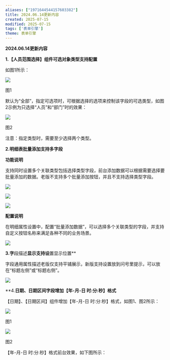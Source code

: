 ```yaml
---
aliases: ["1971644544157603382"]
title: 2024.06.14更新内容
created: 2025-07-15
modified: 2025-07-15
tags: ['表单引擎']
theme: 表单引擎
---
```


**2024.06.14更新内容**

**1.【人员范围选择】组件可选对象类型支持配置**

如图1所示：

![](https://myhelpdoc.oss-cn-heyuan.aliyuncs.com/mdimages/e10e1de197fbe1c2e71701e39fe47d31.jpg)

图1

默认为“全部”，指定可选项时，可根据选择的选项来控制该字段的可选类型，如图2示例为只选择“人员”和“部门”时的效果：

![](https://myhelpdoc.oss-cn-heyuan.aliyuncs.com/mdimages/37ab662df973dbff6e9caf1428f8e8bc.jpg)

图2

注意：指定类型时，需要至少选择两个类型。

**2.明细表批量添加支持多字段**

**功能说明**

支持同时设置多个关联类型包括选择类型字段，前台添加数据可以根据需要选择要批量添加的数据。老版不支持多个批量添加按钮，并且不支持选择类型字段。

![](https://myhelpdoc.oss-cn-heyuan.aliyuncs.com/mdimages/f5d6d75b853a7411bd411cc75cc6fc0d.jpg)

![](https://myhelpdoc.oss-cn-heyuan.aliyuncs.com/mdimages/cc3915ca2669443b0eb7ac20a2b2c3f4.jpg)

![](https://myhelpdoc.oss-cn-heyuan.aliyuncs.com/mdimages/6baba901c869f8450ffe7c466533e943.jpg)

**配置说明**

在明细属性设置中，配置“批量添加数据”，可以选择多个关联类型的字段，并支持自定义按钮名称来满足各种不同的业务场景。

![](https://myhelpdoc.oss-cn-heyuan.aliyuncs.com/mdimages/d16fdc979c71bd3548d5d105c2de5c7b.jpg)

**3.字**段描述**显示支持设**置显示位置**

字段通用属性描述老版仅支持平铺展示，新版支持设置放到问号里提示，可以放在“标题左侧”或“标题右侧”。

![](https://myhelpdoc.oss-cn-heyuan.aliyuncs.com/mdimages/62d3571f9b154c33196b3a2529d4b114.jpg)

**4.**日期、日期区间字段增加【年-月-日 时:分:秒】格式**

【日期】、【日期区间】组件增加【年-月-日 时:分:秒】格式，如图1、图2所示：

![](https://myhelpdoc.oss-cn-heyuan.aliyuncs.com/mdimages/6d92c4322ec4f0c518dc81532e42e786.jpg)

图1

![](https://myhelpdoc.oss-cn-heyuan.aliyuncs.com/mdimages/e9c320d09ae77d1c436e55cc48668d80.jpg)

图2

【年-月-日 时:分:秒】格式前台效果，如下图所示：

